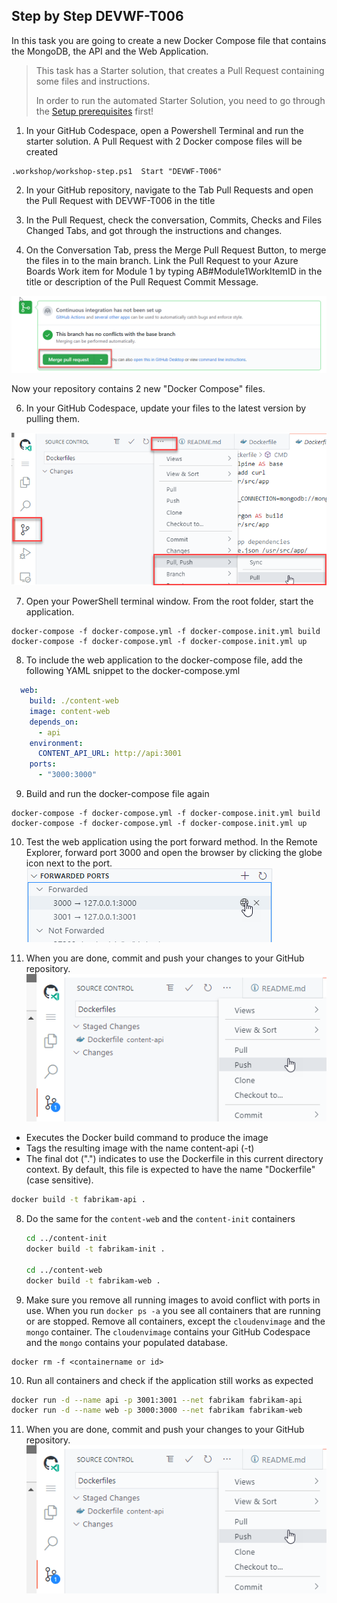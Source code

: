 ## Step by Step DEVWF-T006

In this task you are going to create a new Docker Compose file that contains the MongoDB, the API and the Web Application.

>This task has a Starter solution, that creates a Pull Request containing some files and instructions. 
>
> In order to run the automated Starter Solution, you need to go through the [Setup prerequisites](/Challenges/Prequisites/RunThroughSetup.md) first!

1. In your GitHub Codespace, open a Powershell Terminal and run the starter solution. A Pull Request with 2 Docker compose files will be created

```
.workshop/workshop-step.ps1  Start "DEVWF-T006"
```

2. In your GitHub repository, navigate to the Tab Pull Requests and open the Pull Request with DEVWF-T006 in the title

3. In the Pull Request, check the conversation, Commits, Checks and Files Changed Tabs, and got through the instructions and changes.

4. On the Conversation Tab, press the Merge Pull Request Button, to merge the files in to the main branch. Link the Pull Request to your Azure Boards Work item for Module 1 by typing AB#Module1WorkItemID in the title or description of the Pull Request Commit Message. 

![Shows the button for merging a Pull Request in GitHub](mergePullRequest.png)

Now your repository contains 2 new "Docker Compose" files.

6. In your GitHub Codespace, update your files to the latest version by pulling them.

![](2020-10-05-12-10-11.png)

7. Open your PowerShell terminal window. From the root folder, start the application.
```
docker-compose -f docker-compose.yml -f docker-compose.init.yml build
docker-compose -f docker-compose.yml -f docker-compose.init.yml up
```

8. To include the web application to the docker-compose file, add the following YAML snippet to the docker-compose.yml

```YAML
  web:
    build: ./content-web
    image: content-web
    depends_on:
      - api
    environment:
      CONTENT_API_URL: http://api:3001
    ports:
      - "3000:3000" 
```

9. Build and run the docker-compose file again 

```
docker-compose -f docker-compose.yml -f docker-compose.init.yml build
docker-compose -f docker-compose.yml -f docker-compose.init.yml up
```

10. Test the web application using the port forward method. In the Remote Explorer, forward port 3000 and open the browser by clicking the globe icon next to the port. 
![](OpenBrowser.png)

11. When you are done, commit and push your changes to your GitHub repository.
![](commitandpush.png)


   - Executes the Docker build command to produce the image
   - Tags the resulting image with the name content-api (-t)
   - The final dot (".") indicates to use the Dockerfile in this current directory context. By default, this file is expected to have the name "Dockerfile" (case sensitive).


   ```bash
   docker build -t fabrikam-api .
   ```

8. Do the same for the `content-web` and the `content-init` containers

   ```bash
   cd ../content-init
   docker build -t fabrikam-init .
  
   cd ../content-web
   docker build -t fabrikam-web .
   ```

9. Make sure you remove all running images to avoid conflict with ports in use. When you run `docker ps -a` you see all containers that are running or are stopped. Remove all containers, except the `cloudenvimage` and the `mongo` container. The `cloudenvimage` contains your GitHub Codespace and the `mongo` contains your populated database.

```
docker rm -f <containername or id>
```

10. Run all containers and check if the application still works as expected

```bash
docker run -d --name api -p 3001:3001 --net fabrikam fabrikam-api
docker run -d --name web -p 3000:3000 --net fabrikam fabrikam-web
```

11. When you are done, commit and push your changes to your GitHub repository.
![](commitandpush.png)